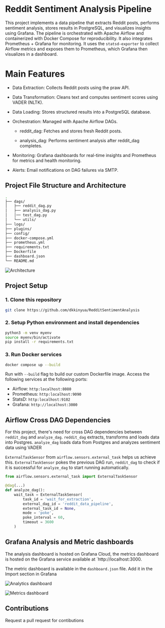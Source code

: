 # Reddit Sentiment Analysis Pipeline

This project implements a data pipeline that extracts Reddit posts, performs sentiment analysis, stores results in PostgreSQL, and visualizes insights using Grafana.
The pipeline is orchestrated with Apache Airflow and containerized with Docker Compose for reproducibility. It also integrates Prometheus + Grafana for monitoring.
It uses the `statsd-exporter` to collect Airflow metrics and exposes them to Prometheus, which Grafana then visualizes in a dashboard.

# Main Features
- Data Extraction: Collects Reddit posts using the praw API.

- Data Transformation: Cleans text and computes sentiment scores using VADER (NLTK).

- Data Loading: Stores structured results into a PostgreSQL database.

- Orchestration: Managed with Apache Airflow DAGs.

    - reddit_dag: Fetches and stores fresh Reddit posts.

    - analysis_dag: Performs sentiment analysis after reddit_dag completes.

- Monitoring: Grafana dashboards for real-time insights and Prometheus for metrics and health monitoring.

- Alerts: Email notifications on DAG failures via SMTP.

## Project File Structure and Architecture

```bash
.
├── dags/
│   ├── reddit_dag.py         
│   ├── analysis_dag.py  
│   │── test_dag.py
│   └── utils/             
├── logs/                     
├── plugins/
├── config/                  
├── docker-compose.yml 
├── prometheus.yml       
├── requirements.txt  
├── Dockerfile        
├── dashboard.json    
└── README.md                
```

![Architecture](https://res.cloudinary.com/depbmpoam/image/upload/v1758199956/Untitled_8_odnzlx.jpg)

## Project Setup
### 1. Clone this repository
```bash
git clone https://github.com/dkkinyua/RedditSentimentAnalysis
```

### 2. Setup Python environment and install dependencies

```bash
python3 -m venv myenv
source myenv/bin/activate
pip install -r requirements.txt
```

### 3. Run Docker services

```bash
docker compose up --build
```
Run with `--build` flag to build our custom Dockerfile image.
Access the following services at the following ports:
- Airflow: `http:localhost:8080`
- Prometheus: `http:localhost:9090`
- StatsD: `http:localhost:9102`
- Grafana: `http://localhost:3000`

## Airflow Cross DAG Dependencies
For this project, there's need for cross DAG dependencies between `reddit_dag` and `analyze_dag`. `reddit_dag` extracts, transforms and loads data into Postgres. `analyze_dag` loads data from Postgres and analyzes sentiment data using VADER

`ExternalTaskSensor` from `airflow.sensors.external_task` helps us achieve this. `ExternalTaskSensor` pokes the previous DAG run, `reddit_dag` to check if it is successful for `analyze_dag` to start running automatically.

```python
from airflow.sensors.external_task import ExternalTaskSensor

@dag(...)
def analyze_dag():
    wait_task = ExternalTaskSensor(
        task_id = 'wait_for_extraction',
        external_dag_id = 'reddit_data_pipeline',
        external_task_id = None, 
        mode = 'poke',
        poke_interval = 60,
        timeout = 3600
    )
```

## Grafana Analysis and Metric dashboards

The analysis dashboard is hosted on Grafana Cloud, the metrics dashboard is hosted on the Grafana service available at `http://localhost:3000.

The metric dashboard is available in the `dashboard.json` file. Add it in the Import section in Grafana

![Analytics dashboard](https://res.cloudinary.com/depbmpoam/image/upload/v1758206990/Screenshot_2025-09-18_152532_pudlww.png)

![Metrics dashboard](https://res.cloudinary.com/depbmpoam/image/upload/v1758206990/Screenshot_2025-09-18_152612_i9fhpj.png)

## Contributions
Request a pull request for contibutions

